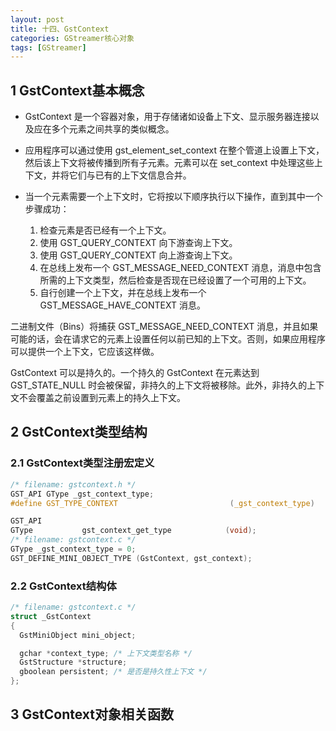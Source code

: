 ```yaml
---
layout: post
title: 十四、GstContext
categories: GStreamer核心对象
tags: [GStreamer]
---
```


## 1 GstContext基本概念

- GstContext 是一个容器对象，用于存储诸如设备上下文、显示服务器连接以及应在多个元素之间共享的类似概念。

- 应用程序可以通过使用 gst_element_set_context 在整个管道上设置上下文，然后该上下文将被传播到所有子元素。元素可以在 set_context 中处理这些上下文，并将它们与已有的上下文信息合并。

- 当一个元素需要一个上下文时，它将按以下顺序执行以下操作，直到其中一个步骤成功：
  
  1. 检查元素是否已经有一个上下文。
  2. 使用 GST_QUERY_CONTEXT 向下游查询上下文。
  3. 使用 GST_QUERY_CONTEXT 向上游查询上下文。
  4. 在总线上发布一个 GST_MESSAGE_NEED_CONTEXT 消息，消息中包含所需的上下文类型，然后检查是否现在已经设置了一个可用的上下文。
  5. 自行创建一个上下文，并在总线上发布一个 GST_MESSAGE_HAVE_CONTEXT 消息。

二进制文件（Bins）将捕获 GST_MESSAGE_NEED_CONTEXT 消息，并且如果可能的话，会在请求它的元素上设置任何以前已知的上下文。否则，如果应用程序可以提供一个上下文，它应该这样做。

GstContext 可以是持久的。一个持久的 GstContext 在元素达到 GST_STATE_NULL 时会被保留，非持久的上下文将被移除。此外，非持久的上下文不会覆盖之前设置到元素上的持久上下文。

## 2 GstContext类型结构

### 2.1 GstContext类型注册宏定义

```c
/* filename: gstcontext.h */
GST_API GType _gst_context_type;
#define GST_TYPE_CONTEXT                         (_gst_context_type)

GST_API
GType           gst_context_get_type            (void);
/* filename: gstcontext.c */
GType _gst_context_type = 0;
GST_DEFINE_MINI_OBJECT_TYPE (GstContext, gst_context);
```

### 2.2 GstContext结构体

```c
/* filename: gstcontext.c */
struct _GstContext
{
  GstMiniObject mini_object;

  gchar *context_type; /* 上下文类型名称 */
  GstStructure *structure;
  gboolean persistent; /* 是否是持久性上下文 */
};
```

## 3 GstContext对象相关函数